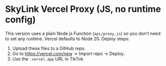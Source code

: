 # SkyLink Vercel Proxy (JS, no runtime config)

This version uses a plain Node.js Function (`api/proxy.js`) so you don't need to set any runtime.
Vercel defaults to Node 20. Deploy steps:

1) Upload these files to a GitHub repo.
2) Go to https://vercel.com/new → Import repo → Deploy.
3) Use the `.vercel.app` URL in TikTok.
